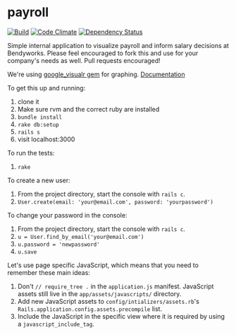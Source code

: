payroll
=======

[![Build](http://img.shields.io/travis-ci/bendyworks/payroll.svg?style=flat-square)](https://travis-ci.org/bendyworks/payroll) [![Code Climate](https://codeclimate.com/github/bendyworks/payroll/badges/gpa.svg)](https://codeclimate.com/github/bendyworks/payroll) [![Dependency Status](https://gemnasium.com/bendyworks/payroll.svg)](https://gemnasium.com/bendyworks/payroll)

Simple internal application to visualize payroll and inform salary decisions at Bendyworks.  Please feel encouraged to fork this and use for your company's needs as well. Pull requests encouraged!

We're using [google_visualr gem](https://github.com/winston/google_visualr) for graphing. [Documentation](http://googlevisualr.herokuapp.com/)

To get this up and running:
  1. clone it
  1. Make sure rvm and the correct ruby are installed
  1. `bundle install`
  1. `rake db:setup`
  1. `rails s`
  1. visit localhost:3000

To run the tests:
  1. `rake`

To create a new user:
  1. From the project directory, start the console with `rails c`.
  1. `User.create(email: 'your@email.com', password: 'yourpassword')`

To change your password in the console:
  1. From the project directory, start the console with `rails c`.
  1. `u = User.find_by_email('your@email.com')`
  1. `u.password = 'newpassword'`
  1. `u.save`


Let's use page specific JavaScript, which means that you need to
remember these main ideas:
  1. Don't `// require_tree .` in the `application.js` manifest.
     JavaScript assets still live in the `app/assets/javascripts/`
     directory.
  1. Add new JavaScript assets to `config/intializers/assets.rb`'s
     `Rails.application.config.assets.precompile` list.
  1. Include the JavaScript in the specific view where it is required
     by using a `javascript_include_tag`.
